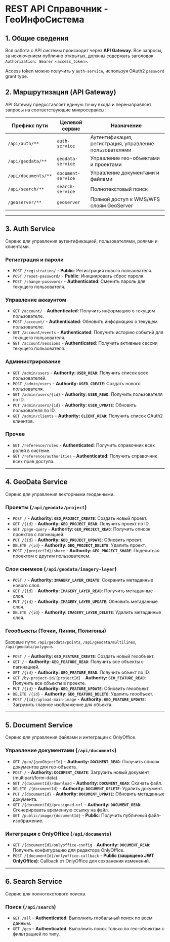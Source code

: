 # REST API Справочник - ГеоИнфоСистема

## 1. Общие сведения

Вся работа с API системы происходит через **API Gateway**. Все запросы, за исключением публично открытых, должны содержать заголовок `Authorization: Bearer <access_token>`.

Access token можно получить у `auth-service`, используя OAuth2 `password` grant type.

## 2. Маршрутизация (API Gateway)

API Gateway предоставляет единую точку входа и перенаправляет запросы на соответствующие микросервисы:

| Префикс пути        | Целевой сервис      | Назначение                                    |
|---------------------|---------------------|-----------------------------------------------|
| `/api/auth/**`      | `auth-service`      | Аутентификация, регистрация, управление пользователями |
| `/api/geodata/**`   | `geodata-service`   | Управление гео-объектами и проектами          |
| `/api/documents/**` | `document-service`  | Управление документами и файлами              |
| `/api/search/**`    | `search-service`    | Полнотекстовый поиск                          |
| `/geoserver/**`     | `geoserver`         | Прямой доступ к WMS/WFS слоям GeoServer        |

---

## 3. Auth Service

Сервис для управления аутентификацией, пользователями, ролями и клиентами.

### Регистрация и пароли
- `POST /registration/` - **Public**: Регистрация нового пользователя.
- `POST /reset-password/` - **Public**: Инициировать сброс пароля.
- `POST /change-password/` - **Authenticated**: Сменить пароль для текущего пользователя.

### Управление аккаунтом
- `GET /account/` - **Authenticated**: Получить информацию о текущем пользователе.
- `POST /account/` - **Authenticated**: Обновить информацию о текущем пользователе.
- `GET /account/events` - **Authenticated**: Получить историю событий для текущего пользователя.
- `GET /account/sessions` - **Authenticated**: Получить активные сессии текущего пользователя.

### Администрирование
- `GET /admin/users` - **Authority: `USER_READ`**: Получить список всех пользователей.
- `POST /admin/users` - **Authority: `USER_CREATE`**: Создать нового пользователя.
- `GET /admin/users/{id}` - **Authority: `USER_READ`**: Получить пользователя по ID.
- `PUT /admin/users/{id}` - **Authority: `USER_UPDATE`**: Обновить пользователя по ID.
- `GET /admin/clients` - **Authority: `CLIENT_READ`**: Получить список OAuth2 клиентов.

### Прочее
- `GET /reference/roles` - **Authenticated**: Получить справочник всех ролей в системе.
- `GET /reference/authorities` - **Authenticated**: Получить справочник всех прав доступа.

---

## 4. GeoData Service

Сервис для управления векторными геоданными.

### Проекты (`/api/geodata/project`)
- `POST /` - **Authority: `GEO_PROJECT_CREATE`**: Создать новый проект.
- `GET /{id}` - **Authority: `GEO_PROJECT_READ`**: Получить проект по ID.
- `GET /page-query` - **Authority: `GEO_PROJECT_READ`**: Получить список проектов с пагинацией.
- `PUT /{id}` - **Authority: `GEO_PROJECT_UPDATE`**: Обновить проект.
- `DELETE /{id}` - **Authority: `GEO_PROJECT_DELETE`**: Удалить проект.
- `POST /{projectId}/share` - **Authority: `GEO_PROJECT_SHARE`**: Поделиться проектом с другим пользователем.

### Слои снимков (`/api/geodata/imagery-layer`)
- `POST /` - **Authority: `IMAGERY_LAYER_CREATE`**: Сохранить метаданные нового слоя.
- `GET /{id}` - **Authority: `IMAGERY_LAYER_READ`**: Получить метаданные слоя.
- `PUT /{id}` - **Authority: `IMAGERY_LAYER_UPDATE`**: Обновить метаданные слоя.
- `DELETE /{id}` - **Authority: `IMAGERY_LAYER_DELETE`**: Удалить метаданные слоя.

### Геообъекты (Точки, Линии, Полигоны)
Базовые пути: `/api/geodata/points`, `/api/geodata/multilines`, `/api/geodata/polygons`

- `POST /` - **Authority: `GEO_FEATURE_CREATE`**: Создать новый геообъект.
- `GET /` - **Authority: `GEO_FEATURE_READ`**: Получить все объекты с пагинацией.
- `GET /{id}` - **Authority: `GEO_FEATURE_READ`**: Получить объект по ID.
- `GET /by-project-id/{projectId}` - **Authority: `GEO_FEATURE_READ`**: Получить все объекты в проекте.
- `PUT /{id}` - **Authority: `GEO_FEATURE_UPDATE`**: Обновить геообъект.
- `DELETE /{id}` - **Authority: `GEO_FEATURE_DELETE`**: Удалить геообъект.
- `POST /{id}/upload-main-image` - **Authority: `GEO_FEATURE_UPDATE`**: Загрузить главное изображение для объекта.

---

## 5. Document Service

Сервис для управления файлами и интеграции с OnlyOffice.

### Управление документами (`/api/documents`)
- `GET /geo/{geoObjectId}` - **Authority: `DOCUMENT_READ`**: Получить список документов для гео-объекта.
- `POST /` - **Authority: `DOCUMENT_CREATE`**: Загрузить новый документ (multipart/form-data).
- `GET /{documentId}/download` - **Authority: `DOCUMENT_READ`**: Скачать файл.
- `DELETE /{documentId}` - **Authority: `DOCUMENT_DELETE`**: Удалить документ.
- `PUT /{documentId}` - **Authority: `DOCUMENT_UPDATE`**: Обновить метаданные документа.
- `GET /{documentId}/presigned-url` - **Authority: `DOCUMENT_READ`**: Сгенерировать временную ссылку на файл.
- `GET /public/image/{documentId}` - **Public**: Получить публичный файл-изображение.

### Интеграция с OnlyOffice (`/api/documents`)
- `GET /{documentId}/onlyoffice-config` - **Authority: `DOCUMENT_READ`**: Получить конфигурацию для редактора OnlyOffice.
- `POST /{documentId}/onlyoffice-callback` - **Public (защищено JWT OnlyOffice)**: Callback от OnlyOffice для сохранения изменений.

---

## 6. Search Service

Сервис для полнотекстового поиска.

### Поиск (`/api/search`)
- `GET /all` - **Authenticated**: Выполнить глобальный поиск по всем данным.
- `GET /geo` - **Authenticated**: Выполнить поиск только по гео-объектам с фильтрацией по типу.